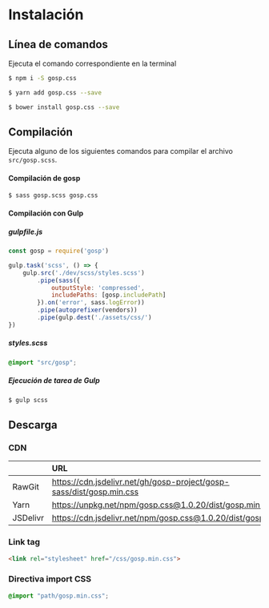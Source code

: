 # Instalación

## Línea de comandos

Ejecuta el comando correspondiente en la terminal

``` bash
$ npm i -S gosp.css
```

``` bash
$ yarn add gosp.css --save
```

``` bash
$ bower install gosp.css --save
```


## Compilación

Ejecuta alguno de los siguientes comandos para compilar el archivo `src/gosp.scss`.

#### Compilación de gosp

``` bash
$ sass gosp.scss gosp.css
```

#### Compilación con Gulp

##### gulpfile.js

``` js
const gosp = require('gosp')

gulp.task('scss', () => {
	gulp.src('./dev/scss/styles.scss')
		.pipe(sass({
			outputStyle: 'compressed',
			includePaths: [gosp.includePath]
		}).on('error', sass.logError))
		.pipe(autoprefixer(vendors))
		.pipe(gulp.dest('./assets/css/')
})

```

##### styles.scss
``` scss
@import "src/gosp";
```

##### Ejecución de tarea de Gulp
``` bash
$ gulp scss
```

## Descarga

### CDN

||URL|
|:-|:-|
|RawGit|https://cdn.jsdelivr.net/gh/gosp-project/gosp-sass/dist/gosp.min.css|
|Yarn|https://unpkg.net/npm/gosp.css@1.0.20/dist/gosp.min.css|
|JSDelivr|https://cdn.jsdelivr.net/npm/gosp.css@1.0.20/dist/gosp.min.css|

### Link tag

``` html
<link rel="stylesheet" href="/css/gosp.min.css">
```


### Directiva import CSS

``` css
@import "path/gosp.min.css";
```